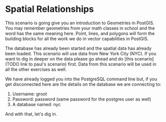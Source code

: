 # Spatial Relationships

This scenario is going give you an introduction to Geometries in PostGIS. You may remember geometries from your math classes in school and the word has the same meaning here. Point, lines, and polygons will form the building blocks for all the work we do in vector capabilities in PostGIS.

The database has already been started and the spatial data has already been loaded. This scenario will use data from New York City (NYC). If you want to dig in deeper on the data please go ahead and do [this scenario](TODO link to paul's scenario) first. Data from this scenario will be used in all the other exercises as well.

We have already logged you into the PostgreSQL command line but, if you get disconnected here are the details on the database we are connecting to:
1. Username: groot
1. Password: password (same password for the postgres user as well)
1. A database named: nyc

And with that, let's dig in.
